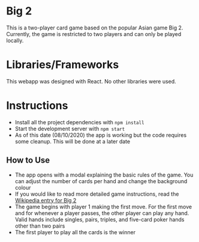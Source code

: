 # Big 2

This is a two-player card game based on the popular Asian game Big 2. Currently, the game is restricted to two players and can only be played locally. 

# Libraries/Frameworks

This webapp was designed with React. No other libraries were used.

# Instructions

* Install all the project dependencies with `npm install`
* Start the development server with `npm start`
* As of this date (08/10/2020) the app is working but the code requires some cleanup. This will be done at a later date

## How to Use
* The app opens with a modal explaining the basic rules of the game. You can adjust the number of cards per hand and change the background colour
* If you would like to read more detailed game instructions, read the [Wikipedia entry for Big 2](https://en.wikipedia.org/wiki/Big_two)
* The game begins with player 1 making the first move. For the first move and for whenever a player passes, the other player can play any hand. Valid hands include singles, pairs, triples, and five-card poker hands other than two pairs
* The first player to play all the cards is the winner